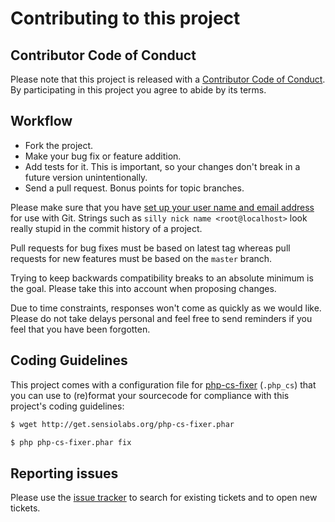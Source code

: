 # Contributing to this project

## Contributor Code of Conduct

Please note that this project is released with a
[Contributor Code of Conduct](CODE_OF_CONDUCT.md).
By participating in this project you agree to abide by its terms.

## Workflow

* Fork the project.
* Make your bug fix or feature addition.
* Add tests for it. This is important, so your changes don't break
  in a future version unintentionally.
* Send a pull request. Bonus points for topic branches.

Please make sure that you have [set up your user name and email address](http://git-scm.com/book/en/v2/Getting-Started-First-Time-Git-Setup)
for use with Git. Strings such as `silly nick name <root@localhost>`
look really stupid in the commit history of a project.

Pull requests for bug fixes must be based on latest tag whereas pull
requests for new features must be based on the `master` branch.

Trying to keep backwards compatibility breaks to an absolute minimum is
the goal. Please take this into account when proposing changes.

Due to time constraints, responses won't come as quickly as we would
like. Please do not take delays personal and feel free to send reminders
if you feel that you have been forgotten.

## Coding Guidelines

This project comes with a configuration file for
[php-cs-fixer](https://github.com/FriendsOfPHP/PHP-CS-Fixer) (`.php_cs`)
that you can use to (re)format your sourcecode for compliance with this
project's coding guidelines:

```bash
$ wget http://get.sensiolabs.org/php-cs-fixer.phar

$ php php-cs-fixer.phar fix
```

## Reporting issues

Please use the [issue tracker](https://github.com/sjorek/composer-virtual-environment-plugin/issues)
to search for existing tickets and to open new tickets.
